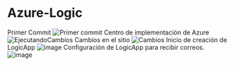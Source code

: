 # Azure-Logic
Primer Commit
![Primer commit](https://user-images.githubusercontent.com/63822421/102700998-902a2580-4220-11eb-8f9d-6e8ebec70bc4.JPG)
Centro de implementación de Azure
![EjecutandoCambios](https://user-images.githubusercontent.com/63822421/102701003-a3d58c00-4220-11eb-88ae-a7298872e0f1.JPG)
Cambios en el sitio
![Cambios](https://user-images.githubusercontent.com/63822421/102701043-e7c89100-4220-11eb-8416-7119f7f4a6fd.JPG)
Inicio de creación de LogicApp
![image](https://user-images.githubusercontent.com/63822421/102827204-26408600-43b0-11eb-9f13-c68d5e9b5c8c.png)
Configuración de LogicApp para recibir correos.
![image](https://user-images.githubusercontent.com/63822421/102830189-c6011280-43b6-11eb-8291-e2175bba6d05.png)

